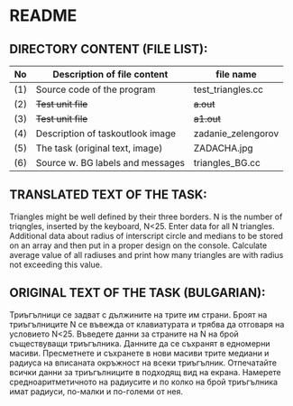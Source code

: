 
# README


## DIRECTORY CONTENT (FILE LIST):

|No | Description of file content  | file name | 
|---- |----------------------------- |----------- | 
|(1) | Source code of the program | test_triangles.cc |
|(2) | ~~Test unit file~~ | ~~a.out~~ |
|(3) | ~~Test unit file~~ | ~~a1.out~~ |
|(4) | Description of taskoutlook image | zadanie_zelengorov |
|(5) | The task (original text, image) | ZADACHA.jpg |
|(6) | Source w. BG labels and messages | triangles_BG.cc |


## TRANSLATED TEXT OF THE TASK:
Triangles might be well defined by their three borders. N is the number of triqngles, inserted by the keyboard, N<25. 
Enter data for all N triangles. Additional data about radius of interscript circle and medians to be stored on an array and then put in a proper design on the console. 
Calculate average value of all radiuses and print how many triangles are with radius not exceeding this value. 

## ORIGINAL TEXT OF THE TASK (BULGARIAN):
Триъгълници се задват с дължините на трите им страни. 
Броят на триъгълниците N се въвежда от клавиатурата и трябва да отговаря на условието N<25. 
Въведете данни за страните на N на брой съществуващи триъгълника. Данните да се съхранят в едномерни масиви. 
Пресметнете и съхранете в нови масиви трите медиани и радиуса на вписаната окръжност на всеки триъгълник. 
Отпечатайте всички данни за триъгълниците в подходящ вид на екрана. 
Намерете средноаритметичното на радиусите и по колко на брой триъгълника имат радиуси, по-малки и по-големи от нея.
